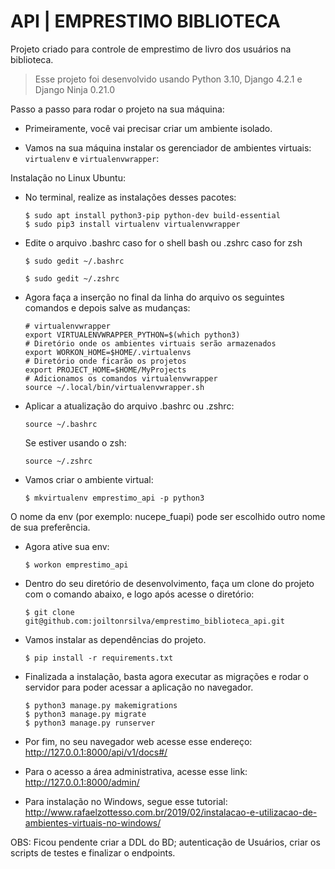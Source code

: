 # API | EMPRESTIMO BIBLIOTECA

Projeto criado para controle de emprestimo de livro dos usuários na biblioteca.



> Esse projeto foi desenvolvido usando Python 3.10, Django 4.2.1 e Django Ninja 0.21.0

Passo a passo para rodar o projeto na sua máquina:

- Primeiramente, você vai precisar criar um ambiente isolado.

- Vamos na sua máquina instalar os gerenciador de ambientes virtuais: `virtualenv` e `virtualenvwrapper`:

Instalação no Linux Ubuntu:

- No terminal, realize as instalações desses pacotes:
  
  ```shell
  $ sudo apt install python3-pip python-dev build-essential
  $ sudo pip3 install virtualenv virtualenvwrapper
  ```

- Edite o arquivo .bashrc caso for o shell bash ou .zshrc caso for zsh
  
  ```shell
  $ sudo gedit ~/.bashrc
  ```
  
  ```shell
  $ sudo gedit ~/.zshrc
  ```

- Agora faça a inserção no final da linha do arquivo os seguintes comandos e depois salve as mudanças:
  
  ```shell
  # virtualenvwrapper
  export VIRTUALENVWRAPPER_PYTHON=$(which python3)
  # Diretório onde os ambientes virtuais serão armazenados
  export WORKON_HOME=$HOME/.virtualenvs
  # Diretório onde ficarão os projetos
  export PROJECT_HOME=$HOME/MyProjects
  # Adicionamos os comandos virtualenvwrapper
  source ~/.local/bin/virtualenvwrapper.sh
  ```

- Aplicar a atualização do arquivo .bashrc ou .zshrc:
  
  ```shell
  source ~/.bashrc
  ```
  
  Se estiver usando o zsh:
  
  ```shell
  source ~/.zshrc
  ```

- Vamos criar o ambiente virtual:
  
  ```shell
  $ mkvirtualenv emprestimo_api -p python3
  ```

O nome da env (por exemplo: nucepe_fuapi) pode ser escolhido outro nome de sua preferência.

- Agora ative sua env:
  
  ```shell
  $ workon emprestimo_api
  ```

- Dentro do seu diretório de desenvolvimento, faça um clone do projeto com o comando abaixo, e logo após acesse o diretório:
  
  ```shell
  $ git clone git@github.com:joiltonrsilva/emprestimo_biblioteca_api.git
  ```

- Vamos instalar as dependências do projeto.
  
  ```shell
  $ pip install -r requirements.txt
  ```

- Finalizada a instalação, basta agora executar as migrações e rodar o servidor para poder acessar a aplicação no navegador.
  
  ```shell
  $ python3 manage.py makemigrations
  $ python3 manage.py migrate
  $ python3 manage.py runserver
  ```

- Por fim, no seu navegador web acesse esse endereço: http://127.0.0.1:8000/api/v1/docs#/

- Para o acesso a área administrativa, acesse esse link: http://127.0.0.1:8000/admin/

- Para instalação no Windows, segue esse tutorial: http://www.rafaelzottesso.com.br/2019/02/instalacao-e-utilizacao-de-ambientes-virtuais-no-windows/


OBS: Ficou pendente criar a DDL do BD; autenticação de Usuários, criar os scripts de testes e finalizar o endpoints.